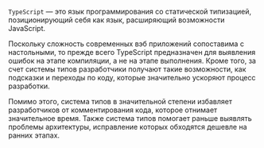`TypeScript` — это язык программирования со статической типизацией, позиционирующий себя как язык, расширяющий возможности JavaScript.

Поскольку сложность современных вэб приложений сопоставима с настольными, то
прежде всего TypeScript предназначен для выявления ошибок на этапе компиляции, а не на этапе выполнения. Кроме того, за счет системы типов разработчики получают такие возможности, как подсказки и переходы по коду, которые значительно ускоряют процесс разработки. 

Помимо этого, система типов в значительной степени избавляет разработчиков от комментирования кода, которое отнимает значительное время. Также система типов помогает раньше выявлять проблемы архитектуры, исправление которых обходятся дешевле на ранних этапах.